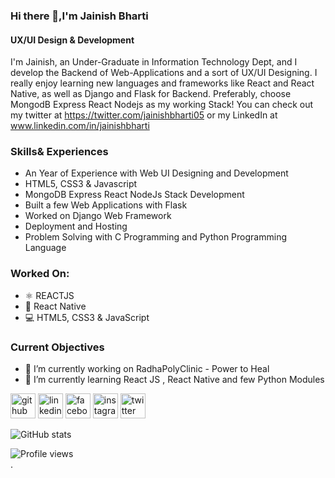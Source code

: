 ### Hi there 👋,I'm Jainish Bharti
#### UX/UI Design & Development 

I'm Jainish, an Under-Graduate in Information Technology Dept, and I develop the Backend of Web-Applications and a sort of UX/UI Designing. I really enjoy learning new languages and frameworks like React and React Native, as well as Django and Flask for Backend. Preferably, choose MongodB Express React Nodejs as my working Stack! You can check out my twitter at https://twitter.com/jainishbharti05 or my LinkedIn at www.linkedin.com/in/jainishbharti


### Skills& Experiences
- An Year of Experience with Web UI Designing and Development
- HTML5, CSS3 & Javascript
- MongoDB Express React NodeJs Stack Development
- Built a few Web Applications with Flask
- Worked on Django Web Framework
- Deployment and Hosting
- Problem Solving with C Programming and Python Programming Language

### Worked On: 
- ⚛ REACTJS
- 📲 React Native
- 💻 HTML5, CSS3 & JavaScript

### Current Objectives
- 🔭 I’m currently working on RadhaPolyClinic - Power to Heal 
- 🌱 I’m currently learning React JS , React Native and few Python Modules


[<img src='https://cdn.jsdelivr.net/npm/simple-icons@3.0.1/icons/github.svg' alt='github' height='40'>](https://github.com/jainishbharti05)  [<img src='https://cdn.jsdelivr.net/npm/simple-icons@3.0.1/icons/linkedin.svg' alt='linkedin' height='40'>](https://www.linkedin.com/in/jainishbharti/)  [<img src='https://cdn.jsdelivr.net/npm/simple-icons@3.0.1/icons/facebook.svg' alt='facebook' height='40'>](https://www.facebook.com/jainish.bharti)  [<img src='https://cdn.jsdelivr.net/npm/simple-icons@3.0.1/icons/instagram.svg' alt='instagram' height='40'>](https://www.instagram.com/jainish_thinks/)  [<img src='https://cdn.jsdelivr.net/npm/simple-icons@3.0.1/icons/twitter.svg' alt='twitter' height='40'>](https://twitter.com/jainishharti05)  

![GitHub stats](https://github-readme-stats.vercel.app/api?username=jainishbharti05&show_icons=true)  

![Profile views](https://gpvc.arturio.dev/jainishbharti05)  
. 





